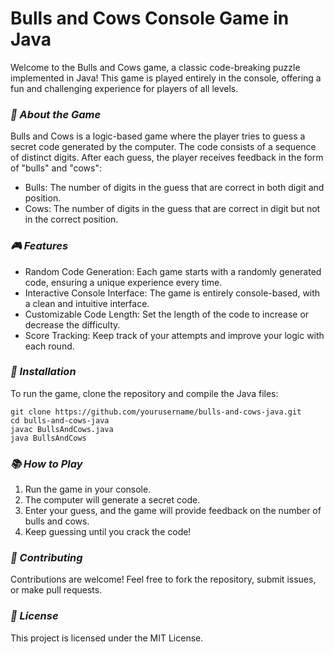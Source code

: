 # **Bulls and Cows Console Game in Java**

Welcome to the Bulls and Cows game, a classic code-breaking puzzle implemented in Java! This game is played entirely in the console, offering a fun and challenging experience for players of all levels.

### _🧩 About the Game_

Bulls and Cows is a logic-based game where the player tries to guess a secret code generated by the computer. The code consists of a sequence of distinct digits. After each guess, the player receives feedback in the form of "bulls" and "cows":

- Bulls: The number of digits in the guess that are correct in both digit and position.
- Cows: The number of digits in the guess that are correct in digit but not in the correct position.

### _🎮 _Features__

- Random Code Generation: Each game starts with a randomly generated code, ensuring a unique experience every time.
- Interactive Console Interface: The game is entirely console-based, with a clean and intuitive interface. 
- Customizable Code Length: Set the length of the code to increase or decrease the difficulty. 
- Score Tracking: Keep track of your attempts and improve your logic with each round.

### _🔧 Installation_

To run the game, clone the repository and compile the Java files:

    git clone https://github.com/yourusername/bulls-and-cows-java.git
    cd bulls-and-cows-java
    javac BullsAndCows.java
    java BullsAndCows

### _📚 How to Play_ 
1. Run the game in your console. 
2. The computer will generate a secret code. 
3. Enter your guess, and the game will provide feedback on the number of bulls and cows. 
4. Keep guessing until you crack the code!

### _🤝 Contributing_

Contributions are welcome! Feel free to fork the repository, submit issues, or make pull requests.

### _📜 License_

This project is licensed under the MIT License.